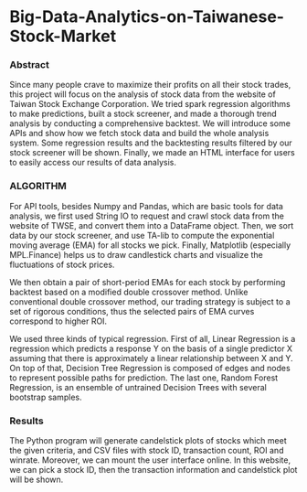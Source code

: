 # Big-Data-Analytics-on-Taiwanese-Stock-Market

### Abstract
Since many people crave to maximize their profits on all their stock trades, this project will focus on the analysis of stock data from the website of Taiwan Stock Exchange Corporation. We tried spark regression algorithms to make predictions, built a stock screener, and made a thorough trend analysis by conducting a comprehensive backtest. We will introduce some APIs and show how we fetch stock data and build the whole analysis system. Some regression results and the backtesting results filtered by our stock screener will be shown. Finally, we made an HTML interface for users to easily access our results of data analysis.

### ALGORITHM
For API tools, besides Numpy and Pandas, which are basic tools for data analysis, we first used String IO to request and crawl stock data from the website of TWSE, and convert them into a DataFrame object. Then, we sort data by our stock screener, and use TA-lib to compute the exponential moving average (EMA) for all stocks we pick. Finally, Matplotlib (especially MPL.Finance) helps us to draw candlestick charts and visualize the fluctuations of stock prices.

We then obtain a pair of short-period EMAs for each stock by performing backtest based on a modified double crossover method. Unlike conventional double crossover method, our trading strategy is subject to a set of rigorous conditions, thus the selected pairs of EMA curves correspond to higher ROI.

We used three kinds of typical regression. First of all, Linear Regression is a regression which predicts a response Y on the basis of a single predictor X assuming that there is approximately a linear relationship between X and Y. On top of that, Decision Tree Regression is composed of edges and nodes to represent possible paths for prediction. The last one, Random Forest Regression, is an ensemble of untrained Decision Trees with several bootstrap samples.

### Results
The Python program will generate candelstick plots of stocks which meet the given criteria, and CSV files with stock ID, transaction count, ROI and winrate. Moreover, we can mount the user interface online. In this website, we can pick a stock ID, then the transaction information and candelstick plot will be shown.
